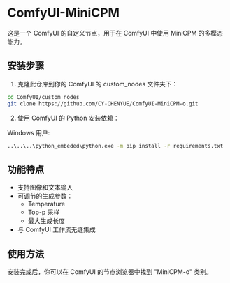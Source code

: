 # ComfyUI-MiniCPM

这是一个 ComfyUI 的自定义节点，用于在 ComfyUI 中使用 MiniCPM 的多模态能力。

## 安装步骤

1. 克隆此仓库到你的 ComfyUI 的 custom_nodes 文件夹下：
```bash
cd ComfyUI/custom_nodes
git clone https://github.com/CY-CHENYUE/ComfyUI-MiniCPM-o.git
```

2. 使用 ComfyUI 的 Python 安装依赖：

Windows 用户:
```bash
..\..\..\python_embeded\python.exe -m pip install -r requirements.txt
```


## 功能特点

- 支持图像和文本输入
- 可调节的生成参数：
  - Temperature
  - Top-p 采样
  - 最大生成长度
- 与 ComfyUI 工作流无缝集成

## 使用方法

安装完成后，你可以在 ComfyUI 的节点浏览器中找到 "MiniCPM-o" 类别。